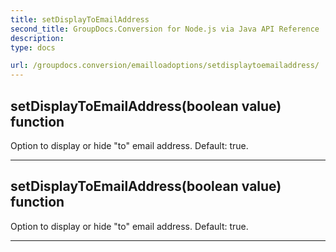 ```yaml
---
title: setDisplayToEmailAddress
second_title: GroupDocs.Conversion for Node.js via Java API Reference
description: 
type: docs

url: /groupdocs.conversion/emailloadoptions/setdisplaytoemailaddress/
---
```


## setDisplayToEmailAddress(boolean value)  function

 Option to display or hide "to" email address. Default: true.
 


---


## setDisplayToEmailAddress(boolean value)  function

 Option to display or hide "to" email address. Default: true.
 


---


